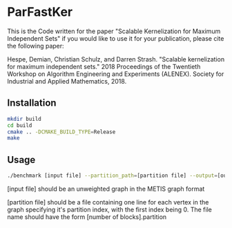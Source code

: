 # ParFastKer

This is the Code written for the paper "Scalable Kernelization for Maximum Independent Sets" if you would like to use it for your publication, please cite the following paper:

Hespe, Demian, Christian Schulz, and Darren Strash. "Scalable kernelization for maximum independent sets." 2018 Proceedings of the Twentieth Workshop on Algorithm Engineering and Experiments (ALENEX). Society for Industrial and Applied Mathematics, 2018.

## Installation


```bash
mkdir build
cd build
cmake .. -DCMAKE_BUILD_TYPE=Release
make
```

## Usage

```bash
./benchmark [input file] --partition_path=[partition file] --output=[output file] --console_log
```

[input file] should be an unweighted graph in the METIS graph format

[partition file] should be a file containing one line for each vertex in the graph specifying it's partition index, with the first index being 0. The file name should have the form [number of blocks].partition
